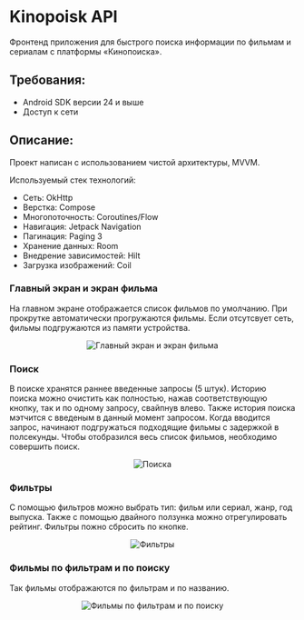 # Kinopoisk API

Фронтенд приложения для быстрого поиска информации по фильмам и сериалам с платформы «Кинопоиска».

## Требования:
- Android SDK версии 24 и выше
- Доступ к сети

## Описание:
Проект написан с использованием чистой архитектуры, MVVM.

Используемый стек технологий:
- Сеть: OkHttp
- Верстка: Compose
- Многопоточность: Coroutines/Flow
- Навигация: Jetpack Navigation
- Пагинация: Paging 3
- Хранение данных: Room
- Внедрение зависимостей: Hilt
- Загрузка изображений: Coil

### Главный экран и экран фильма
На главном экране отображается список фильмов по умолчанию. 
При прокрутке автоматически прогружаются фильмы.
Если отсутсвует сеть, фильмы подгружаются из памяти устройства.
<p align="center">
  <img src="https://github.com/user-attachments/assets/3ff2bd7b-85b2-45cc-b6de-ac11581b380d" alt="Главный экран и экран фильма">
</p>

### Поиск
В поиске хранятся раннее введенные запросы (5 штук). 
Историю поиска можно очистить как полностью, нажав соответствующую кнопку, так и по одному запросу, свайпнув влево.
Также история поиска мэтчится с введеным в данный момент запросом.
Когда вводится запрос, начинают подгружаться подходящие фильмы с задержкой в полсекунды.
Чтобы отобразился весь список фильмов, необходимо совершить поиск.
<p align="center">
  <img src="https://github.com/user-attachments/assets/399c1298-c3df-496a-b1a6-3c0b0064e671" alt="Поиска">
</p>

### Фильтры
С помощью фильтров можно выбрать тип: фильм или сериал, жанр, год выпуска.
Также с помощью двайного ползунка можно отрегулировать рейтинг.
Фильтры пожно сбросить по кнопке.
<p align="center">
  <img src="https://github.com/user-attachments/assets/d78b1ab9-c734-43db-a028-34efc429784d" alt="Фильтры">
</p>

### Фильмы по фильтрам и по поиску 
Так фильмы отображаются по фильтрам и по названию.
<p align="center">
  <img src="https://github.com/user-attachments/assets/4789d1b0-4631-4aa5-b524-7ab805214c2e" alt="Фильмы по фильтрам и по поиску">
</p>

